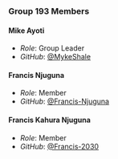 ### Group 193 Members

#### Mike Ayoti

- *Role*: Group Leader
- *GitHub*: [@MykeShale](https://github.com/MykeShale)

#### Francis Njuguna
- *Role*:  Member
- *GitHub*: [@Francis-Njuguna](https://github.com/Francis-Njuguna)

#### Francis Kahura Njuguna

- *Role*:  Member
- *GitHub*: [@Francis-2030](https://github.com/Francis-2030)
